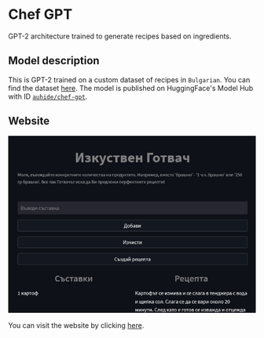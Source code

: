 # Chef GPT
GPT-2 architecture trained to generate recipes based on ingredients.

## Model description
This is GPT-2 trained on a custom dataset of recipes in `Bulgarian`. You can find the dataset [here](https://www.kaggle.com/datasets/auhide/bulgarian-recipes-dataset).
The model is published on HuggingFace's Model Hub with ID [`auhide/chef-gpt`](https://huggingface.co/auhide/chef-gpt).

## Website
<p align="center">
    <a href="https://chef-gpt.streamlit.app/" target="_blank">
        <img src="./static/website.jpg"></center>
    </a>
</p>

You can visit the website by clicking [here](https://chef-gpt.streamlit.app/).
